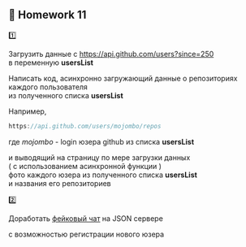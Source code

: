 ## :briefcase: Homework 11

:one:

Загрузить данные с https://api.github.com/users?since=250<br/>
в переменную **usersList**

Написать код, асинхронно загружающий данные о репозиториях каждого пользователя<br/>
из полученного списка **usersList**

Например,
```javascript
https://api.github.com/users/mojombo/repos
```
где _mojombo_ - login юзера github из списка **usersList**

и выводящий на страницу по мере загрузки данных <br/>
( с использованием асинхронной функции )<br/>
фото каждого юзера из полученного списка **usersList**<br/>
и названия его репозиториев

:two:

Доработать [фейковый чат](Fake-chat) на  JSON сервере

с возможностью регистрации нового юзера